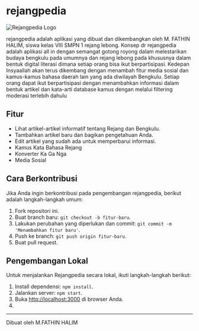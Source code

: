 # rejangpedia

![Rejangpedia Logo](https://rejang-pedia.mfathinhalim.repl.co/logo.png)

rejangpedia adalah aplikasi yang dibuat dan dikembangkan oleh M. FATHIN HALIM, siswa kelas VIII SMPN 1 rejang lebong.
Konsep dr rejangpedia adalah aplikasi all in dengan semangat gotong royong dalam melestarikan budaya bengkulu pada umumnya dan rejang lebong pada khususnya dalam bentuk digital literasi dimana setiap orang bisa ikut berpartisipasi. 
Kedepan Insyaallah akan terus dikembang dengan menambah fitur media sosial dan kamus-kamus bahasa daerah lain yang ada diwilayah Bengkulu.
Setiap orang dapat ikut berpartisipasi dengan menambahkan informasi dalam bentuk artikel dan kata-arti database kamus dengan melalui filtering moderasi terlebih dahulu

## Fitur

- Lihat artikel-artikel informatif tentang Rejang dan Bengkulu.
- Tambahkan artikel baru dan bagikan pengetahuan Anda.
- Edit artikel yang sudah ada untuk memperbarui informasi.
- Kamus Kata Bahasa Rejang
- Konverter Ka Ga Nga
- Media Sosial

## Cara Berkontribusi

Jika Anda ingin berkontribusi pada pengembangan rejangpedia, berikut adalah langkah-langkah umum:

1. Fork repositori ini.
2. Buat branch baru: `git checkout -b fitur-baru`.
3. Lakukan perubahan yang diperlukan dan commit: `git commit -m 'Menambahkan fitur baru'`.
4. Push ke branch: `git push origin fitur-baru`.
5. Buat pull request.

## Pengembangan Lokal

Untuk menjalankan Rejangpedia secara lokal, ikuti langkah-langkah berikut:

1. Install dependensi: `npm install`.
2. Jalankan server: `npm start`.
3. Buka [http://localhost:3000](http://localhost:3000) di browser Anda.
4. 
---

Dibuat oleh M.FATHIN HALIM

